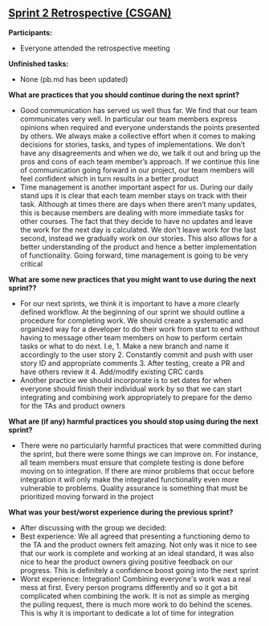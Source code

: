 ## <span style="text-decoration:underline;">Sprint 2 Retrospective (CSGAN)</span>

**Participants:**



*   Everyone attended the retrospective meeting

**Unfinished tasks:**



*   None (pb.md has been updated)

**What are practices that you should continue during the next sprint?**



*   Good communication has served us well thus far. We find that our team communicates very well. In particular our team members express opinions when required and everyone understands the points presented by others. We always make a collective effort when it comes to making decisions for stories, tasks, and types of implementations. We don’t have any disagreements and when we do, we talk it out and bring up the pros and cons of each team member’s approach. If we continue this line of communication going forward in our project, our team members will feel confident which in turn results in a better product
*   Time management is another important aspect for us. During our daily stand ups it is clear that each team member stays on track with their task. Although at times there are days when there aren’t many updates, this is because members are dealing with more immediate tasks for other courses. The fact that they decide to have no updates and leave the work for the next day is calculated. We don’t leave work for the last second, instead we gradually work on our stories. This also allows for a better understanding of the product and hence a better implementation of functionality. Going forward, time management is going to be very critical

**What are some new practices that you might want to use during the next sprint??**



*   For our next sprints, we think it is important to have a more clearly defined workflow. At the beginning of our sprint we should outline a procedure for completing work. We should create a systematic and organized way for a developer to do their work from start to end without having to message other team members on how to perform certain tasks or what to do next. I.e, 1. Make a new branch and name it accordingly to the user story 2. Constantly commit and push with user story ID and appropriate comments 3. After testing, create a PR and have others review it 4. Add/modify existing CRC cards
*   Another practice we should incorporate is to set dates for when everyone should finish their individual work by so that we can start integrating and combining work appropriately to prepare for the demo for the TAs and product owners

**What are (if any) harmful practices you should stop using during the next sprint?**



*   There were no particularly harmful practices that were committed during the sprint, but there were some things we can improve on. For instance, all team members must ensure that complete testing is done before moving on to integration. If there are minor problems that occur before integration it will only make the integrated functionality even more vulnerable to problems. Quality assurance is something that must be prioritized moving forward in the project

**What was your best/worst experience during the previous sprint?**



*   After discussing with the group we decided:
*   Best experience: We all agreed that presenting a functioning demo to the TA and the product owners felt amazing. Not only was it nice to see that our work is complete and working at an ideal standard, it was also nice to hear the product owners giving positive feedback on our progress. This is definitely a confidence boost going into the next sprint
*   Worst experience: Integration! Combining everyone's work was a real mess at first. Every person programs differently and so it got a bit complicated when combining the work. It is not as simple as merging the pulling request, there is much more work to do behind the scenes. This is why it is important to dedicate a lot of time for integration
